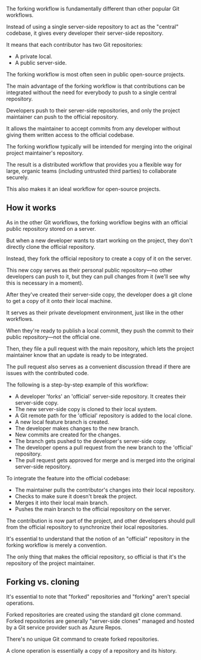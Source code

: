 The forking workflow is fundamentally different than other popular Git workflows.

Instead of using a single server-side repository to act as the "central" codebase, it gives every developer their server-side repository.

It means that each contributor has two Git repositories:

 -  A private local.
 -  A public server-side.

The forking workflow is most often seen in public open-source projects.

The main advantage of the forking workflow is that contributions can be integrated without the need for everybody to push to a single central repository.

Developers push to their server-side repositories, and only the project maintainer can push to the official repository.

It allows the maintainer to accept commits from any developer without giving them written access to the official codebase.

The forking workflow typically will be intended for merging into the original project maintainer's repository.

The result is a distributed workflow that provides you a flexible way for large, organic teams (including untrusted third parties) to collaborate securely.

This also makes it an ideal workflow for open-source projects.

## How it works

As in the other Git workflows, the forking workflow begins with an official public repository stored on a server.

But when a new developer wants to start working on the project, they don't directly clone the official repository.

Instead, they fork the official repository to create a copy of it on the server.

This new copy serves as their personal public repository—no other developers can push to it, but they can pull changes from it (we'll see why this is necessary in a moment).

After they've created their server-side copy, the developer does a git clone to get a copy of it onto their local machine.

It serves as their private development environment, just like in the other workflows.

When they're ready to publish a local commit, they push the commit to their public repository—not the official one.

Then, they file a pull request with the main repository, which lets the project maintainer know that an update is ready to be integrated.

The pull request also serves as a convenient discussion thread if there are issues with the contributed code.

The following is a step-by-step example of this workflow:

 -  A developer 'forks' an 'official' server-side repository. It creates their server-side copy.
 -  The new server-side copy is cloned to their local system.
 -  A Git remote path for the 'official' repository is added to the local clone.
 -  A new local feature branch is created.
 -  The developer makes changes to the new branch.
 -  New commits are created for the changes.
 -  The branch gets pushed to the developer's server-side copy.
 -  The developer opens a pull request from the new branch to the 'official' repository.
 -  The pull request gets approved for merge and is merged into the original server-side repository.

To integrate the feature into the official codebase:

 -  The maintainer pulls the contributor's changes into their local repository.
 -  Checks to make sure it doesn't break the project.
 -  Merges it into their local main branch.
 -  Pushes the main branch to the official repository on the server.

The contribution is now part of the project, and other developers should pull from the official repository to synchronize their local repositories.

It's essential to understand that the notion of an "official" repository in the forking workflow is merely a convention.

The only thing that makes the official repository, so official is that it's the repository of the project maintainer.

## Forking vs. cloning

It's essential to note that "forked" repositories and "forking" aren't special operations.

Forked repositories are created using the standard git clone command. Forked repositories are generally "server-side clones" managed and hosted by a Git service provider such as Azure Repos.

There's no unique Git command to create forked repositories.

A clone operation is essentially a copy of a repository and its history.
